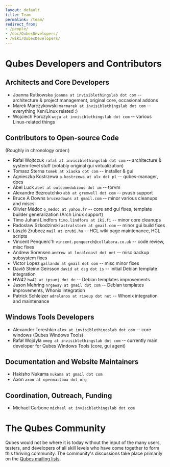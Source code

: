 ```yaml
---
layout: default
title: Team
permalink: /team/
redirect_from:
- /people/
- /doc/QubesDevelopers/
- /wiki/QubesDevelopers/
---
```


Qubes Developers and Contributors
=================================

Architects and Core Developers
------------------------------

-   Joanna Rutkowska `joanna at invisiblethingslab dot com` -- architecture & project management, original core, occasional addons
-   Marek Marczykowski `marmarek at invisiblethingslab dot com` -- everything Xen/Linux related :)
-   Wojciech Porczyk `woju at invisiblethingslab dot com` -- various Linux-related things

Contributors to Open-source Code
--------------------------------

(Roughly in chronology order:)

-   Rafal Wojtczuk `rafal at invisiblethingslab dot com` -- architecture & system-level stuff (notably original gui virtualization)
-   Tomasz Sterna `tomek at xiaoka dot com` -- installer & gui
-   Agnieszka Kostrzewa `a.kostrzewa at alx dot pl` -- qubes-manager, docs
-   Abel Luck `abel at outcomedubious dot im` -- torvm
-   Alexandre Bezroutchko `abb at gremwell dot com` -- pvusb support
-   Bruce A Downs `bruceadowns at gmail.com` -- minor various cleanups and miscs
-   Olivier Médoc `o_medoc at yahoo.fr` -- core and gui fixes, template builder generalization (Arch Linux support)
-   Timo Juhani Lindfors `timo.lindfors at iki.fi` -- minor core cleanups
-   Radoslaw Szkodzinski `astralstorm at gmail.com` -- minor gui build fixes
-   László Zrubecz `mail at zrubi.hu` -- HCL wiki page maintenance, HCL scripts
-   Vincent Penquerc'h `vincent.penquerch@collabora.co.uk` -- code review, misc fixes
-   Andrew Sorensen `andrew at localcoast dot net` -- misc backup subsystem fixes
-   Victor Lopez `gallando at gmail dot com` -- misc minor fixes
-   Davíð Steinn Geirsson `david at dsg dot is` -- initial Debian template integration
-   HW42 `hw42 at ipsumj dot de` -- Debian templates improvements
-   Jason Mehring `nrgaway at gmail dot com` -- Debian templates improvements, Whonix integration
-   Patrick Schleizer `adrelanos at riseup dot net` -- Whonix integration and maintenance

Windows Tools Developers
---------------------------

-   Alexander Tereshkin `alex at invisiblethingslab dot com` -- core windows (Qubes Windows Tools)
-   Rafał Wojdyła `omeg at invisiblethingslab dot com` -- currently main developer for Qubes Windows Tools (core, gui agent)

Documentation and Website Maintainers
-------------------------------------

-   Hakisho Nukama `nukama at gmail dot com`
-   Axon `axon at openmailbox dot org`

Coordination, Outreach, Funding
------------------------------

- Michael Carbone `michael at invisiblethingslab dot com`


The Qubes Community
===================

Qubes would not be where it is today without the input of the many
users, testers, and developers of all skill levels who have come together
to form this thriving community. The community's discussions take place
primarily on the [Qubes mailing lists](/doc/mailing-lists/).

